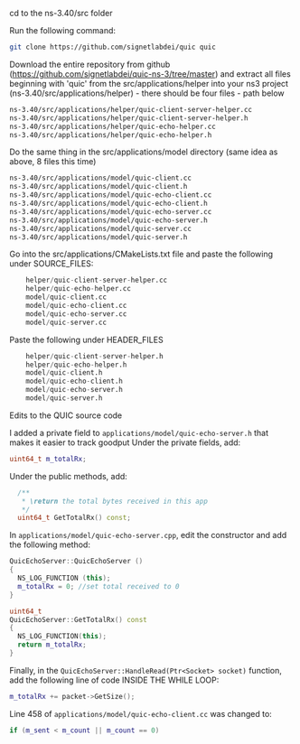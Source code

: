 cd to the ns-3.40/src folder

Run the following command: 
```bash
git clone https://github.com/signetlabdei/quic quic
```

Download the entire repository from github (https://github.com/signetlabdei/quic-ns-3/tree/master) and extract all files beginning with 'quic' from the src/applications/helper into your ns3 project (ns-3.40/src/applications/helper) - there should be four files - path below

```bash
ns-3.40/src/applications/helper/quic-client-server-helper.cc
ns-3.40/src/applications/helper/quic-client-server-helper.h
ns-3.40/src/applications/helper/quic-echo-helper.cc
ns-3.40/src/applications/helper/quic-echo-helper.h
```

Do the same thing in the src/applications/model directory (same idea as above, 8 files this time)
```bash
ns-3.40/src/applications/model/quic-client.cc
ns-3.40/src/applications/model/quic-client.h
ns-3.40/src/applications/model/quic-echo-client.cc
ns-3.40/src/applications/model/quic-echo-client.h
ns-3.40/src/applications/model/quic-echo-server.cc
ns-3.40/src/applications/model/quic-echo-server.h
ns-3.40/src/applications/model/quic-server.cc
ns-3.40/src/applications/model/quic-server.h
```

Go into the src/applications/CMakeLists.txt file and paste the following under SOURCE_FILES:

```python
    helper/quic-client-server-helper.cc
    helper/quic-echo-helper.cc
    model/quic-client.cc
    model/quic-echo-client.cc
    model/quic-echo-server.cc
    model/quic-server.cc
```

Paste the following under HEADER_FILES

```python
    helper/quic-client-server-helper.h
    helper/quic-echo-helper.h
    model/quic-client.h
    model/quic-echo-client.h
    model/quic-echo-server.h
    model/quic-server.h
```

Edits to the QUIC source code

I added a private field to ```applications/model/quic-echo-server.h``` that makes it easier to track goodput
Under the private fields, add:
```c++
uint64_t m_totalRx;
```
Under the public methods, add:
```c++
  /**
   * \return the total bytes received in this app
   */
  uint64_t GetTotalRx() const;
```
In ```applications/model/quic-echo-server.cpp```, edit the constructor and add the following method:
```c++
QuicEchoServer::QuicEchoServer ()
{
  NS_LOG_FUNCTION (this);
  m_totalRx = 0; //set total received to 0
}

uint64_t
QuicEchoServer::GetTotalRx() const
{
  NS_LOG_FUNCTION(this);
  return m_totalRx;
}
```

Finally, in the ```QuicEchoServer::HandleRead(Ptr<Socket> socket)``` function, add the following line of code INSIDE THE WHILE LOOP:
```c++
m_totalRx += packet->GetSize();
```
Line 458 of ```applications/model/quic-echo-client.cc``` was changed to:
```c++
if (m_sent < m_count || m_count == 0)
```

